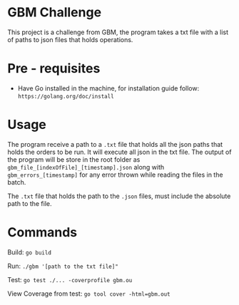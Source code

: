 # GBM Challenge

This project is a challenge from GBM, the program takes a txt file with a list of paths to json files that holds operations.

# Pre - requisites

- Have Go installed in the machine, for installation guide follow: `https://golang.org/doc/install`


# Usage

The program receive a path to a `.txt` file that holds all the json paths that holds the orders to be run. It will execute all json in the txt file.
The output of the program will be store in the root folder as `gbm_file_[indexOfFile]_[timestamp].json` along with `gbm_errors_[timestamp]`
for any error thrown while reading the files in the batch.

The `.txt` file that holds the path to the `.json` files, must include the absolute path to the file.

# Commands

Build: 
```go build```

Run:
```./gbm '[path to the txt file]"```
 
Test:
```go test ./... -coverprofile gbm.ou```

View Coverage from test:
```go tool cover -html=gbm.out```